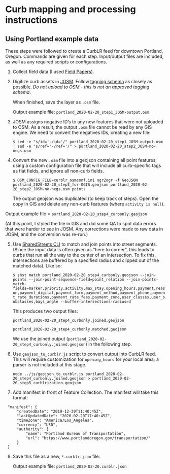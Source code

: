 # Curb mapping and processing instructions
## Using Portland example data

These steps were followed to create a CurbLR feed for downtown Portland, Oregon. Commands are given for each step. Input/output files are included, as well as any required scripts or configurations.

1. Collect field data (I used [Field Papers](http://fieldpapers.org/)).

2. Digitize curb assets in [JOSM](https://josm.openstreetmap.de/). Follow [tagging schema](https://docs.google.com/spreadsheets/d/17E97gZJ0Tl7KZEejmm47_eKq5ESHVo-zo7xb1Fv_XA8/edit#gid=1371993522) as closely as possible. *Do not upload to OSM - this is not an approved tagging schema*.

   When finished, save the layer as `.osm` file.

   Output example file: `portland_2020-02-20_step1_JOSM-output.osm`

3. JOSM assigns negative ID’s to any new features that were not uploaded to OSM. As a result, the output `.osm` file cannot be read by any GIS engine. We need to convert the negatives IDs, creating a new file:

   `$ sed -e "s/id='-/id='/" portland_2020-02-20_step1_JOSM-output.osm | sed -e "s/ref='-/ref='/" > portland_2020-02-20_step2_JOSM-no-negs.osm`


4. Convert the new `.osm` file into a geojson containing all point features, using a custom configuration file that will include all curb-specific tags as flat fields, and ignore all non-curb fields.

   `$ OSM_CONFIG_FILE=curblr_osmconf.ini ogr2ogr -f GeoJSON portland_2020-02-20_step3_for-QGIS.geojson portland_2020-02-20_step2_JOSM-no-negs.osm points`

   The output geojson was duplicated (to keep track of steps). Open the copy in GIS and delete any non-curb features (where `activity is null`).

  Output example file = `portland_2020-02-20_step4_curbonly.geojson`

  (At this point, I styled the file in GIS and did some QA to spot data errors that were harder to see in JOSM. Any corrections were made to raw data in JOSM, and the conversion was re-run.)


5. Use [SharedStreets CLI](https://github.com/sharedstreets/sharedstreets-js) to match and join points into street segments. (Since the input data is often given as "here to corner", this leads to curbs that run all the way to the center of an intersection. To fix this, intersections are buffered by a specified radius and clipped out of the matched data). Like so:

   `$ shst match portland_2020-02-20_step4_curbonly.geojson --join-points --join-point-sequence-field=point_relation --join-points-match-fields=marker,priority,activity,max_stay,opening_hours,payment,reason,payment_digital,payment_form,payment_method,payment_phone,payment_rate_durations,payment_rate_fees,payment_zone,user_classes,user_subclasses,bays_angle --buffer-intersections-radius=3`

   This produces two output files:

   `portland_2020-02-20_step4_curbonly.joined.geojson`

   `portland_2020-02-20_step4_curbonly.matched.geojson`

   We use the joined output (`portland_2020-02-20_step4_curbonly.joined.geojson`) in the following step.


6. Use `geojson_to_curblr.js` script to convert output into CurbLR feed. This will require customization for `opening_hours` for your local area; a parser is not included at this stage.

   `node ../js/geojson_to_curblr.js portland_2020-02-20_step4_curbonly.joined.geojson > portland_2020-02-20_step5_curblrization.geojson`

7. Add manifest in front of Feature Collection. The manifest will take this format:

 ```
  "manifest": {
      "createdDate": "2019-12-30T11:40:45Z",
      "lastUpdatedDate": "2020-02-20T17:40:45Z",
      "timeZone": "America/Los_Angeles",
      "currency": "USD",
      "authority": {
          "name": "Portland Bureau of Transportation",
          "url": "https://www.portlandoregon.gov/transportation/"
      }
  }
```

8. Save this file as a new, `*.curblr.json` file.

   Output example file: `portland_2020-02-20.curblr.json`
